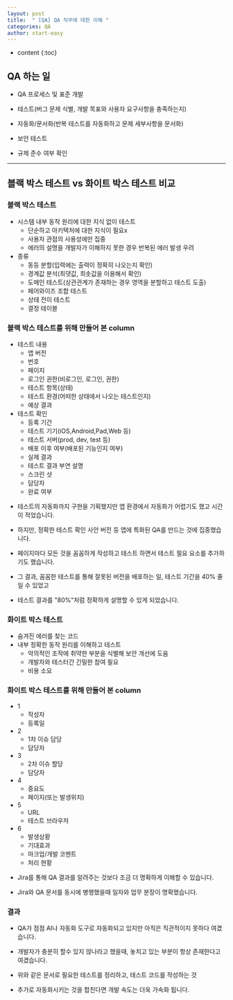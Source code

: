```yaml
---
layout: post
title:  " [QA] QA 직무에 대한 이해 "
categories: QA
author: start-easy
---
```

* content
{:toc}


## QA 하는 일

* QA 프로세스 및 표준 개발

* 테스트(버그 문제 식별, 개발 목표와 사용자 요구사항을 충족하는지)

* 자동화/문서화(반복 테스트를 자동화하고 문제 세부사항을 문서화)

* 보안 테스트

* 규제 준수 여부 확인

---

## 블랙 박스 테스트 vs 화이트 박스 테스트 비교


### 블랙 박스 테스트

- 시스템 내부 동작 원리에 대한 지식 없이 테스트
    - 단순하고 아키텍처에 대한 지식이 필요x
    - 사용자 관점의 사용성에만 집중
    - 에러의 설명을 개발자가 이해하지 못한 경우 반복된 에러 발생 우려
- 종류
    - 동등 분할(입력에는 출력이 정확히 나오는지 확인)
    - 경계값 분석(최댓값, 최솟값을 이용해서 확인)
    - 도메인 테스트(상관관계가 존재하는 경우 영역을 분할하고 테스트 도출)
    - 페어와이즈 조합 테스트
    - 상태 전이 테스트
    - 결정 테이블

### 블랙 박스 테스트를 위해 만들어 본 column

- 테스트 내용
    - 앱 버전
    - 번호
    - 페이지
    - 로그인 권한(비로그인, 로그인, 권한)
    - 테스트 항목(상태)
    - 테스트 환경(어떠한 상태에서 나오는 테스트인지)
    - 예상 결과
- 테스트 확인
    - 등록 기간
    - 테스트 기기(iOS,Android,Pad,Web 등)
    - 테스트 서버(prod, dev, test 등)
    - 배포 이후 여부(배포된 기능인지 여부)
    - 실제 결과
    - 테스트 결과 부연 설명
    - 스크린 샷
    - 담당자
    - 완료 여부

* 테스트의 자동화까지 구현을 기획했지만 앱 환경에서 자동화가 어렵기도 했고 시간이 적었습니다.

* 하지만, 정확한 테스트 확인 사안 버전 등 앱에 특화된 QA를 만드는 것에 집중했습니다.

* 페이지마다 모든 것을 꼼꼼하게 작성하고 테스트 하면서 테스트 필요 요소를 추가하기도 했습니다.

* 그 결과, 꼼꼼한 테스트를 통해 잘못된 버전을 배포하는 일, 테스트 기간을 40% 줄일 수 있었고 

* 테스트 결과를 "80%"처럼 정확하게 설명할 수 있게 되었습니다.

### 화이트 박스 테스트

- 숨겨진 에러를 찾는 코드
- 내부 정확한 동작 원리를 이해하고 테스트
    - 악의적인 조작에 취약한 부분을 식별해 보안 개선에 도움
    - 개발자와 테스터간 긴밀한 참여 필요
    - 비용 소요

### 화이트 박스 테스트를 위해 만들어 본 column

- 1
    - 작성자
    - 등록일
- 2
    - 1차 이슈 담당
    - 담당자
- 3
    - 2차 이슈 할당
    - 담당자
- 4
    - 중요도
    - 페이지(또는 발생위치)
- 5
    - URL
    - 테스트 브라우저
- 6
    - 발생상황
    - 기대효과
    - 마크업/개발 코멘트
    - 처리 현황

* Jira를 통해 QA 결과를 알려주는 것보다 조금 더 명확하게 이해할 수 있습니다.

* Jira와 QA 문서를 동시에 병행했을때 일자와 업무 분장이 명확했습니다.

### 결과

* QA가 점점 AI나 자동화 도구로 자동화되고 있지만 아직은 직관적이지 못하다 여겼습니다.

* 개발자가 충분히 할수 있지 않나라고 했을때, 놓치고 있는 부분이 항상 존재한다고 여겼습니다.

* 위와 같은 문서로 필요한 테스트를 정리하고, 테스트 코드를 작성하는 것

* 추가로 자동화시키는 것을 합친다면 개발 속도는 더욱 가속화 됩니다.